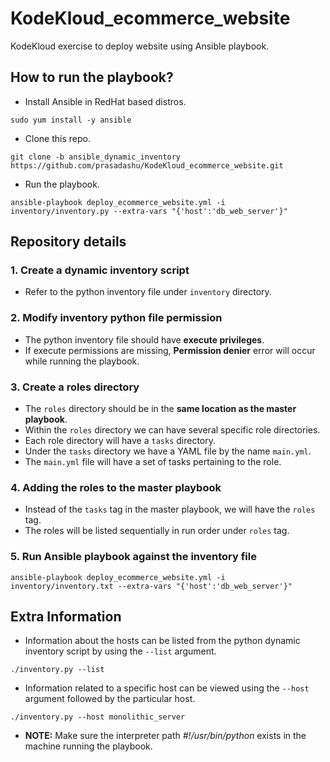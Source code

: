 # KodeKloud_ecommerce_website
KodeKloud exercise to deploy website using Ansible playbook.

## How to run the playbook?
- Install Ansible in RedHat based distros.

`sudo yum install -y ansible`

- Clone this repo.

`git clone -b ansible_dynamic_inventory https://github.com/prasadashu/KodeKloud_ecommerce_website.git`

- Run the playbook.

`ansible-playbook deploy_ecommerce_website.yml -i inventory/inventory.py --extra-vars "{'host':'db_web_server'}"`

## Repository details
### 1. Create a dynamic inventory script
- Refer to the python inventory file under `inventory` directory.

### 2. Modify inventory python file permission
- The python inventory file should have **execute privileges**.
- If execute permissions are missing, **Permission denier** error will occur while running the playbook.

### 3. Create a roles directory
- The `roles` directory should be in the **same location as the master playbook**.
- Within the `roles` directory we can have several specific role directories.
- Each role directory will have a `tasks` directory.
- Under the `tasks` directory we have a YAML file by the name `main.yml`.
- The `main.yml` file will have a set of tasks pertaining to the role.

### 4. Adding the roles to the master playbook
- Instead of the `tasks` tag in the master playbook, we will have the `roles` tag.
- The roles will be listed sequentially in run order under `roles` tag.

### 5. Run Ansible playbook against the inventory file
`ansible-playbook deploy_ecommerce_website.yml -i inventory/inventory.txt --extra-vars "{'host':'db_web_server'}"`

## Extra Information
- Information about the hosts can be listed from the python dynamic inventory script by using the `--list` argument.

`./inventory.py --list`

- Information related to a specific host can be viewed using the `--host` argument followed by the particular host.

`./inventory.py --host monolithic_server`

- **NOTE:** Make sure the interpreter path *#!/usr/bin/python* exists in the machine running the playbook.